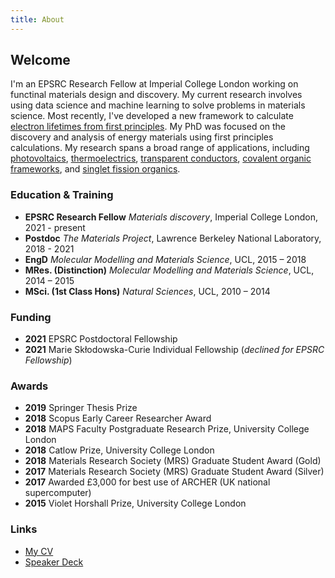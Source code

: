 ```yaml
---
title: About
---
```


## Welcome

I'm an EPSRC Research Fellow at Imperial College London working on functinal materials design and discovery.
My current research involves using data science and machine learning to solve problems
in materials science. Most recently, I've developed a new framework
to calculate [electron lifetimes from first principles](https://www.nature.com/articles/s41467-021-22440-5). My PhD was focused on the discovery and analysis of energy materials
using first principles calculations. My research spans a broad range of applications, including
[photovoltaics](http://pubs.rsc.org/en/Content/ArticleLanding/2017/CC/C6CC06475B),
[thermoelectrics](https://pubs.rsc.org/en/content/articlelanding/2020/mh/d0mh00197j/unauth#!divAbstract),
[transparent conductors](http://pubs.rsc.org/en/Content/ArticleLanding/2016/TC/C5TC04089B),
[covalent organic frameworks](http://pubs.rsc.org/en/Content/ArticleLanding/2016/CC/C6CC03895F),
and [singlet fission organics](https://pubs.acs.org/doi/abs/10.1021/jacs.9b06346).

### Education & Training

 - **EPSRC Research Fellow** *Materials discovery*, Imperial College London, 2021 - present
 - **Postdoc** *The Materials Project*, Lawrence Berkeley National Laboratory, 2018 - 2021
 - **EngD** *Molecular Modelling and Materials Science*, UCL, 2015 – 2018
 - **MRes. (Distinction)** *Molecular Modelling and Materials Science*, UCL, 2014 – 2015
 - **MSci. (1st Class Hons)** *Natural Sciences*, UCL, 2010 – 2014

### Funding

 - **2021** EPSRC Postdoctoral Fellowship
 - **2021** Marie Skłodowska-Curie Individual Fellowship (*declined for EPSRC Fellowship*)

### Awards

 - **2019** Springer Thesis Prize
 - **2018** Scopus Early Career Researcher Award
 - **2018** MAPS Faculty Postgraduate Research Prize, University College London
 - **2018** Catlow Prize, University College London
 - **2018** Materials Research Society (MRS) Graduate Student Award (Gold)
 - **2017** Materials Research Society (MRS) Graduate Student Award (Silver)
 - **2017** Awarded £3,000 for best use of ARCHER (UK national supercomputer)
 - **2015** Violet Horshall Prize, University College London

### Links
 - [My CV](assets/docs/Alex_Ganose_CV.pdf)
 - [Speaker Deck](https://speakerdeck.com/utf)
